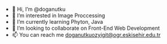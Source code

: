 - 👋 Hi, I’m @doganutku
- 👀 I’m interested in Image Proccessing
- 🌱 I’m currently learning Phyton, Java
- 💞️ I’m looking to collaborate on Front-End Web Development
- 📫 You can reach me doganutkuozyigit@ogr.eskisehir.edu.tr

<!---
doganutku/doganutku is a ✨ special ✨ repository because its `README.md` (this file) appears on your GitHub profile.
You can click the Preview link to take a look at your changes.
--->
